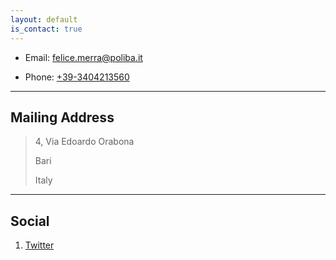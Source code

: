 ```yaml
---
layout: default
is_contact: true
---
```


* Email: [felice.merra@poliba.it](mailto:felice.merra@poliba.it)

* Phone: [+39-3404213560](tel:+39-3404213560)

---

## Mailing Address

> 4, Via Edoardo Orabona
>
> Bari
>
> Italy

---

## Social

1. [Twitter](https://twitter.com/merrafelice)
